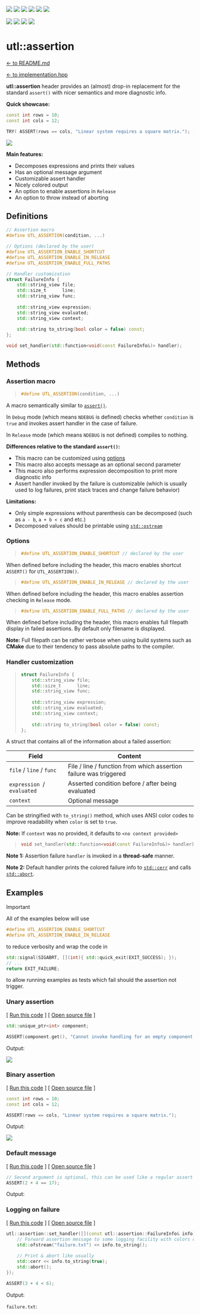 [<img src ="images/badge_language_cpp_17.svg">](https://en.cppreference.com/w/cpp/17.html)
[<img src ="images/badge_license_mit.svg">](LICENSE.md)
[<img src ="images/badge_semver.svg">](guide_versioning.md)
[<img src ="images/badge_docs.svg">](https://dmitribogdanov.github.io/UTL/)
[<img src ="images/badge_header_only.svg">](https://en.wikipedia.org/wiki/Header-only)
[<img src ="images/badge_no_dependencies.svg">](https://github.com/DmitriBogdanov/UTL/tree/master/include/UTL)

[<img src ="images/badge_workflow_windows.svg">](https://github.com/DmitriBogdanov/UTL/actions/workflows/windows.yml)
[<img src ="images/badge_workflow_ubuntu.svg">](https://github.com/DmitriBogdanov/UTL/actions/workflows/ubuntu.yml)
[<img src ="images/badge_workflow_macos.svg">](https://github.com/DmitriBogdanov/UTL/actions/workflows/macos.yml)
[<img src ="images/badge_workflow_freebsd.svg">](https://github.com/DmitriBogdanov/UTL/actions/workflows/freebsd.yml)

# utl::assertion

[<- to README.md](..)

[<- to implementation.hpp](../include/UTL/math.hpp)

**utl::assertion** header provides an (almost) drop-in replacement for the standard `assert()` with nicer semantics and more diagnostic info.

**Quick showcase:**

```cpp
const int rows = 10;
const int cols = 12;

TRY( ASSERT(rows == cols, "Linear system requires a square matrix."); )
```

<img src ="images/assertion_binary_assertion.png">

**Main features:**

- Decomposes expressions and prints their values
- Has an optional message argument
- Customizable assert handler
- Nicely colored output
- An option to enable assertions in `Release`
- An option to throw instead of aborting

## Definitions

```cpp
// Assertion macro
#define UTL_ASSERTION(condition, ...)

// Options (declared by the user)
#define UTL_ASSERTION_ENABLE_SHORTCUT
#define UTL_ASSERTION_ENABLE_IN_RELEASE
#define UTL_ASSERTION_ENABLE_FULL_PATHS

// Handler customization
struct FailureInfo {
    std::string_view file;
    std::size_t      line;
    std::string_view func;
    
    std::string_view expression;
    std::string_view evaluated;
    std::string_view context;
    
    std::string to_string(bool color = false) const;
};

void set_handler(std::function<void(const FailureInfo&)> handler);
```

## Methods

### Assertion macro

> ```cpp
> #define UTL_ASSERTION(condition, ...)
> ```

A macro semantically similar to [`assert()`](https://en.cppreference.com/w/cpp/error/assert.html).

In `Debug` mode (which means `NDEBUG` is defined) checks whether `condition` is `true` and invokes assert handler in the case of failure.

In `Release` mode (which means `NDEBUG` is not defined) compiles to nothing.

**Differences relative to the standard `assert()`:**

- This macro can be customized using [options](#options)
- This macro also accepts message as an optional second parameter
- This macro also performs expression decomposition to print more diagnostic info
- Assert handler invoked by the failure is customizable (which is usually used to log failures, print stack traces and change failure behavior)

**Limitations:**

- Only simple expressions without parenthesis can be decomposed (such as `a - b`, `a + b < c` and etc.)
- Decomposed values should be printable using [`std::ostream`](https://en.cppreference.com/w/cpp/io/basic_ostream.html)

### Options

> ```cpp
> #define UTL_ASSERTION_ENABLE_SHORTCUT // declared by the user
> ```

When defined before including the header, this macro enables shortcut `ASSERT()` for `UTL_ASSERTION()`.

> ```cpp
> #define UTL_ASSERTION_ENABLE_IN_RELEASE // declared by the user
> ```

When defined before including the header, this macro enables assertion checking in `Release` mode.

> ```cpp
> #define UTL_ASSERTION_ENABLE_FULL_PATHS // declared by the user
> ```

When defined before including the header, this macro enables full filepath display in failed assertions. By default only filename is displayed.

**Note:** Full filepath can be rather verbose when using build systems such as **CMake** due to their tendency to pass absolute paths to the compiler.

### Handler customization

> ```cpp
> struct FailureInfo {
>     std::string_view file;
>     std::size_t      line;
>     std::string_view func;
>     
>     std::string_view expression;
>     std::string_view evaluated;
>     std::string_view context;
>     
>     std::string to_string(bool color = false) const;
> };
> ```

A struct that contains all of the information about a failed assertion:

| Field                      | Content                                                      |
| -------------------------- | ------------------------------------------------------------ |
| `file` / `line` / `func`   | File / line / function from which assertion failure was triggered |
| `expression `/ `evaluated` | Asserted condition before / after being evaluated            |
| `context`                  | Optional message                                             |

Can be stringified with `to_string()` method, which uses ANSI color codes to improve readability when `color` is set to `true`.

**Note:** If `context` was no provided, it defaults to `<no context provided>`

> ```cpp
> void set_handler(std::function<void(const FailureInfo&)> handler);
> ```

**Note 1:** Assertion failure `handler` is invoked in a **thread-safe** manner.

**Note 2:** Default handler prints the colored failure info to [`std::cerr`](https://en.cppreference.com/w/cpp/io/cerr.html) and calls [`std::abort`](https://en.cppreference.com/w/cpp/utility/program/abort.html).

## Examples

> [!Important]
> All of the examples below will use
>
> ```cpp
> #define UTL_ASSERTION_ENABLE_SHORTCUT
> #define UTL_ASSERTION_ENABLE_IN_RELEASE
> ```
> to reduce verbosity and wrap the code in
> ```cpp
> std::signal(SIGABRT, [](int){ std::quick_exit(EXIT_SUCCESS); });
> // ...
> return EXIT_FAILURE;
> ```
> to allow running examples as tests which fail should the assertion not trigger.

### Unary assertion

[ [Run this code]() ] [ [Open source file](../examples/module_assertion/unary_assertion.cpp) ]

```cpp
std::unique_ptr<int> component;

ASSERT(component.get(), "Cannot invoke handling for an empty component.");
```

Output:

<img src ="images/assertion_unary_assertion.png">

### Binary assertion

[ [Run this code]() ] [ [Open source file](../examples/module_assertion/binary_assertion.cpp) ]

```cpp
const int rows = 10;
const int cols = 12;

ASSERT(rows == cols, "Linear system requires a square matrix.");
```

Output:

<img src ="images/assertion_binary_assertion.png">

### Default message

[ [Run this code]() ] [ [Open source file]() ]

```cpp
// Second argument is optional, this can be used like a regular assert
ASSERT(2 + 4 == 17);
```

Output:

### Logging on failure

[ [Run this code]() ] [ [Open source file]() ]

```cpp
utl::assertion::set_handler([](const utl::assertion::FailureInfo& info) {
    // Forward assertion message to some logging facility with colors disabled
    std::ofstream("failure.txt") << info.to_string();
    
    // Print & abort like usually
    std::cerr << info.to_string(true);
    std::abort();
});

ASSERT(3 + 4 < 6);
```

Output:

`failure.txt`:

```
```
